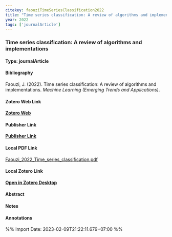 ```yaml
---
citekey: faouziTimeSeriesClassification2022  
title: "Time series classification: A review of algorithms and implementations"
year: 2022
tags: ['journalArticle']
---
```


### Time series classification: A review of algorithms and implementations  

#### Type: journalArticle

#### Bibliography
  
Faouzi, J. (2022). Time series classification: A review of algorithms and implementations. _Machine Learning (Emerging Trends and Applications)_.  
  

#### Zotero Web Link
[**Zotero Web**](http://zotero.org/users/242940/items/MCSIJD6U)  

#### Publisher Link
[**Publisher Link**]()  

#### Local PDF Link
[Faouzi_2022_Time_series_classification.pdf](file:///C:/Users/User/Zotero/storage/UAS8QFKI/Faouzi_2022_Time_series_classification.pdf)  

#### Local Zotero Link
[**Open in Zotero Desktop**](zotero://select/library/items/MCSIJD6U)  

#### Abstract


#### Notes


#### Annotations


%% Import Date: 2023-02-09T21:22:11.679+07:00 %%
